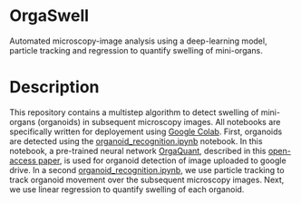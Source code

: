 # OrgaSwell
Automated microscopy-image analysis using a deep-learning model, particle tracking and  regression  to  quantify  swelling  of mini-organs.

# Description
This repository contains a multistep algorithm to detect swelling of mini-organs (organoids) in subsequent microscopy images. All notebooks are specifically written for deployement using [Google Colab](https://colab.research.google.com). First, organoids are detected using the [organoid_recognition.ipynb](./organoid_recognition.ipynb) notebook. In this notebook, a pre-trained neural network [OrgaQuant](https://github.com/TKassis/OrgaQuant), described in this [open-access paper](https://www.nature.com/articles/s41598-019-48874-y), is used for organoid detection of image uploaded to google drive. In a second [organoid_recognition.ipynb](./post_processing.ipynb), we use particle tracking to track organoid movement over the subsequent microscopy images. Next, we use linear regression to quantify swelling of each organoid. 

 
